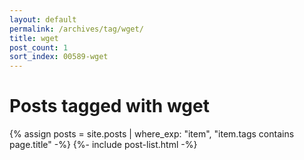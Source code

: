```yaml
---
layout: default
permalink: /archives/tag/wget/
title: wget
post_count: 1
sort_index: 00589-wget
---
```

<h1 class="page-heading">Posts tagged with wget</h1>
{% assign posts = site.posts | where_exp: "item", "item.tags contains page.title" -%}
{%- include post-list.html -%}
